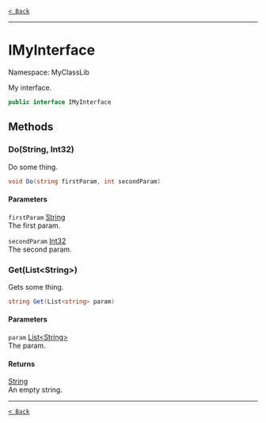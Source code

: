 [`< Back`](./)

---

# IMyInterface

Namespace: MyClassLib

My interface.

```csharp
public interface IMyInterface
```

## Methods

### **Do(String, Int32)**

Do some thing.

```csharp
void Do(string firstParam, int secondParam)
```

#### Parameters

`firstParam` [String](https://docs.microsoft.com/en-us/dotnet/api/system.string)<br>
The first param.

`secondParam` [Int32](https://docs.microsoft.com/en-us/dotnet/api/system.int32)<br>
The second param.

### **Get(List&lt;String&gt;)**

Gets some thing.

```csharp
string Get(List<string> param)
```

#### Parameters

`param` [List&lt;String&gt;](https://docs.microsoft.com/en-us/dotnet/api/system.collections.generic.list-1)<br>
The param.

#### Returns

[String](https://docs.microsoft.com/en-us/dotnet/api/system.string)<br>
An empty string.

---

[`< Back`](./)
